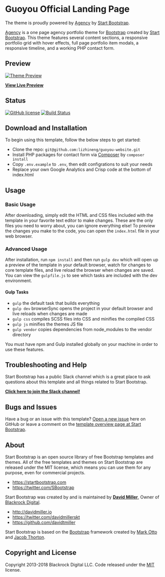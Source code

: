 # Guoyou Official Landing Page

The theme is proudly powered by [Agency](https://startbootstrap.com/template-overviews/agency/) by [Start Bootstrap](http://startbootstrap.com/).

[Agency](https://startbootstrap.com/template-overviews/agency/) is a one page agency portfolio theme for [Bootstrap](http://getbootstrap.com/) created by [Start Bootstrap](http://startbootstrap.com/). This theme features several content sections, a responsive portfolio grid with hover effects, full page portfolio item modals, a responsive timeline, and a working PHP contact form.

## Preview

[![Theme Preview](https://user-images.githubusercontent.com/2339485/42865537-85fa429a-8a9c-11e8-8879-94b934eadd4c.png)](https://www.gygsd.com)

**[View Live Preview](https://www.gygsd.com)**

## Status

[![GitHub license](https://img.shields.io/badge/license-MIT-blue.svg)](https://github.com/lizhineng/guoyou-website/blob/master/LICENSE)
[![Build Status](https://api.travis-ci.org/lizhineng/guoyou-website.svg?branch=master)](https://travis-ci.org/lizhineng/guoyou-website)

## Download and Installation

To begin using this template, follow the below steps to get started:
* Clone the repo: `git@github.com:lizhineng/guoyou-website.git`
* Install PHP packages for contact form via [Composer](https://getcomposer.org) by `composer install`
* Copy `.env.example` to `.env`, then edit configrations to suit your needs
* Replace your own Google Analytics and Crisp code at the bottom of index.html

## Usage

### Basic Usage

After downloading, simply edit the HTML and CSS files included with the template in your favorite text editor to make changes. These are the only files you need to worry about, you can ignore everything else! To preview the changes you make to the code, you can open the `index.html` file in your web browser.

### Advanced Usage

After installation, run `npm install` and then run `gulp dev` which will open up a preview of the template in your default browser, watch for changes to core template files, and live reload the browser when changes are saved. You can view the `gulpfile.js` to see which tasks are included with the dev environment.

#### Gulp Tasks

- `gulp` the default task that builds everything
- `gulp dev` browserSync opens the project in your default browser and live reloads when changes are made
- `gulp css` compiles SCSS files into CSS and minifies the compiled CSS
- `gulp js` minifies the themes JS file
- `gulp vendor` copies dependencies from node_modules to the vendor directory

You must have npm and Gulp installed globally on your machine in order to use these features.

## Troubleshooting and Help

Start Bootstrap has a public Slack channel which is a great place to ask questions about this template and all things related to Start Bootstrap.

**[Click here to join the Slack channel!](https://startbootstrap-slack.herokuapp.com/)**

## Bugs and Issues

Have a bug or an issue with this template? [Open a new issue](https://github.com/BlackrockDigital/startbootstrap-agency/issues) here on GitHub or leave a comment on the [template overview page at Start Bootstrap](http://startbootstrap.com/template-overviews/agency/).

## About

Start Bootstrap is an open source library of free Bootstrap templates and themes. All of the free templates and themes on Start Bootstrap are released under the MIT license, which means you can use them for any purpose, even for commercial projects.

* https://startbootstrap.com
* https://twitter.com/SBootstrap

Start Bootstrap was created by and is maintained by **[David Miller](http://davidmiller.io/)**, Owner of [Blackrock Digital](http://blackrockdigital.io/).

* http://davidmiller.io
* https://twitter.com/davidmillerskt
* https://github.com/davidtmiller

Start Bootstrap is based on the [Bootstrap](http://getbootstrap.com/) framework created by [Mark Otto](https://twitter.com/mdo) and [Jacob Thorton](https://twitter.com/fat).

## Copyright and License

Copyright 2013-2018 Blackrock Digital LLC. Code released under the [MIT](https://github.com/BlackrockDigital/startbootstrap-agency/blob/gh-pages/LICENSE) license.
